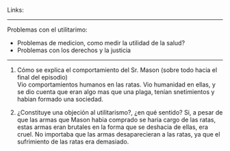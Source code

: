 Links:
___

Problemas con el utilitarimo:
- Problemas de medicion, como medir la utilidad de la salud?
- Problemas con los derechos y la justicia

____
1. Cómo se explica el comportamiento del Sr. Mason (sobre todo hacia el final del episodio)  
Vio comportamientos humanos en las ratas. Vio humanidad en ellas, y se dio cuenta que eran algo mas que una plaga, tenían snetimientos y habian formado una sociedad.

2. ¿Constituye una objeción al utilitarismo?, ¿en qué sentido?
Si, a pesar de que las armas que Mason habia comprado se haria cargo de las ratas, estas armas eran brutales en la forma que se deshacia de ellas, era cruel. No importaba que las armas desaparecieran a las ratas, ya que el sufrimiento de las ratas era demasiado.